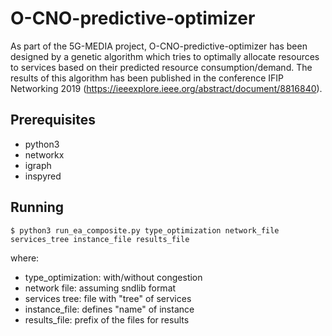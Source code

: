 # O-CNO-predictive-optimizer
As part of the 5G-MEDIA project, O-CNO-predictive-optimizer has been designed by a genetic algorithm which tries to optimally allocate resources to services based on their predicted resource consumption/demand. The results of this algorithm has been published in the conference IFIP Networking 2019 (https://ieeexplore.ieee.org/abstract/document/8816840).
## Prerequisites  
- python3
- networkx
- igraph
- inspyred
## Running
```
$ python3 run_ea_composite.py type_optimization network_file services_tree instance_file results_file
```
where:
- type_optimization: with/without congestion
- network file: assuming sndlib format
- services tree: file with "tree" of services
- instance_file: defines "name" of instance
- results_file: prefix of the files for results

